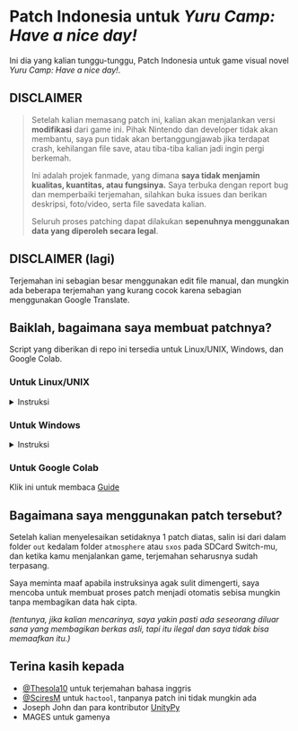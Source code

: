 # Patch Indonesia untuk _Yuru Camp: Have a nice day!_

Ini dia yang kalian tunggu-tunggu, Patch Indonesia untuk game visual novel _Yuru Camp: Have a nice day!_.

## DISCLAIMER

> Setelah kalian memasang patch ini, kalian akan menjalankan versi **modifikasi** dari game ini.
> Pihak Nintendo dan developer tidak akan membantu, saya pun tidak akan bertanggungjawab jika terdapat crash,
> kehilangan file save, atau tiba-tiba kalian jadi ingin pergi berkemah.
>
> Ini adalah projek fanmade, yang dimana **saya tidak menjamin kualitas, kuantitas, atau fungsinya.**
> Saya terbuka dengan report bug dan memperbaiki terjemahan, silahkan buka issues dan berikan deskripsi, foto/video, serta file savedata kalian.
>
> Seluruh proses patching dapat dilakukan **sepenuhnya menggunakan data yang diperoleh secara legal**.

## DISCLAIMER (lagi)

Terjemahan ini sebagian besar menggunakan edit file manual, dan mungkin ada beberapa terjemahan yang kurang cocok karena sebagian menggunakan Google Translate.

## Baiklah, bagaimana saya membuat patchnya?

Script yang diberikan di repo ini tersedia untuk Linux/UNIX, Windows, dan Google Colab.

### Untuk Linux/UNIX
<details>
<summary>Instruksi</summary>

Bahan yang dibutuhkan :
- Python 3 dengan UnityPy terinstall (untuk `inucode.py` dan `monobehaviour_of_borg.py`)
- Wine (untuk `cpkmakec.exe`)
- [`hactool`](https://github.com/SciresM/hactool) milik SciresM untuk mengekstrak file permainan
- Original ROM, dengan format `.nsp`
- Keys dari konsol anda, berada pada direktori `$HOME/.switch`
  
Lalu jalankan perintah dibawah ini, dan file `scrpt.cpk` yang dimodifikasi akan dibuat:

```sh
./repack_scrpt.cpk.sh
```

Untuk mengekstrak file permainan dan mem-patchnya, jalankan perintah ini :

```sh
./extract_nsp.sh path/to/your/yurucamp/rom.nsp
./monobehaviour_of_borg.py
```

</details>

### Untuk Windows
<details>
<summary>Instruksi</summary>
  
Bahan yang dibutuhkan :
- Python 3 dengan UnityPy terinstall (untuk `inucode.py` dan `monobehaviour_of_borg.py`)
- .NET Framework 3.5 (untuk `cpkmakec.exe` pada Windows)
- [`hactool`](https://github.com/SciresM/hactool) milik SciresM untuk mengekstrak file permainan, simpan file exe kedalam folder `3rdparty`
- Original ROM, dengan format `.nsp`
- Keys dari konsol anda, berada pada direktori `$HOME/.switch`

Lalu jalankan perintah dibawah ini, dan file `scrpt.cpk` yang dimodifikasi akan dibuat:

```pwsh
.\repack_scrpt.cpk.ps1
```

Untuk mengekstrak file permainan dan mem-patchnya, jalankan perintah ini :

```pwsh
.\extract_nsp.ps1 path\to\your\yurucamp\rom.nsp
python3 .\monobehaviour_of_borg.py
```

</details>

### Untuk Google Colab
Klik ini untuk membaca 
      <a href="doc/Colab.md">Guide</a>

## Bagaimana saya menggunakan patch tersebut?

Setelah kalian menyelesaikan setidaknya 1 patch diatas, salin isi dari dalam folder `out`
kedalam folder `atmosphere` atau `sxos` pada SDCard Switch-mu, dan ketika kamu
menjalankan game, terjemahan seharusnya sudah terpasang.

Saya meminta maaf apabila instruksinya agak sulit dimengerti, saya mencoba untuk membuat proses patch menjadi otomatis
sebisa mungkin tanpa membagikan data hak cipta.


_(tentunya, jika kalian mencarinya, saya yakin pasti ada seseorang diluar sana yang membagikan berkas asli, tapi itu ilegal dan saya tidak bisa memaafkan itu.)_


## Terina kasih kepada

- [@Thesola10](https://github.com/Thesola10) untuk terjemahan bahasa inggris
- [@SciresM](https://github.com/SciresM) untuk `hactool`, tanpanya patch ini tidak mungkin ada
- Joseph John dan para kontributor [UnityPy](https://github.com/K0lb3/UnityPy)
- MAGES untuk gamenya
